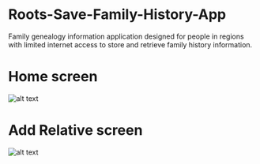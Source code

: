 # Roots-Save-Family-History-App
Family genealogy information application designed for people in regions with limited internet access to store and retrieve family history information.

# Home screen
![alt text](images/homepage.png)

# Add Relative screen
![alt text](images/homepage.png)
